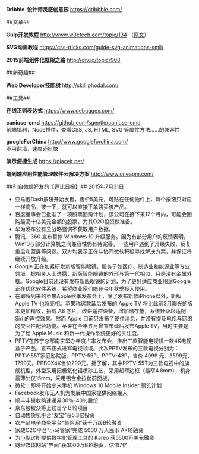 **Dribble-设计师灵感创意园**
https://dribbble.com/  

##文章##

**Gulp开发教程**
http://www.w3ctech.com/topic/134 （[原文](http://www.smashingmagazine.com/2014/06/building-with-gulp/)）

**SVG动画教程**
https://css-tricks.com/guide-svg-animations-smil/  

**2015前端组件化框架之路**
http://div.io/topic/908  

##新奇趣##

**Web Developer技能树**
http://skill.phodal.com/  

##工具##

**在线正则表达式**
https://www.debuggex.com/  

**caniuse-cmd**
https://github.com/sgentle/caniuse-cmd  
前端福利，Node插件，查看CSS, JS, HTML, SVG 等属性方法......的兼容性

**googleForChina**
http://www.googleforchina.com/  
不用翻墙，速度还挺快

**演示便捷生成**
https://placeit.net/  

**端到端应用性能管理软件云解决方案**
http://www.oneapm.com/  

##引自微信好友的【逗比日报】##
2015年7月31日

* 亚马逊Dash按钮开始发售，售价5美元，可贴在任何物件上，每个按钮只对应一样商品，按一下，就可以直接下单购买该产品。
* 百度董事会已批准了一项股票回购计划，该公司在接下来12个月内，可能会回购最高十亿美元金额的股票，为其O2O投资做准备。
* 华为发布公有云战略强调不获取用户数据。
* 腾讯、360 宣布暂停 Windows 10 升级服务。因为有部分用户的反馈表明，Win10与部分计算机之间兼容性仍有待完善，一些用户遇到了升级失败、反复重启和蓝屏等问题。双方均表示正在与协同微软积极寻找解决方案，并保证将继续开放升级。
* Google 正在加紧研发新版智能眼镜，服务于如医疗、制造业和能源业等专业领域。据相关人士透露，新版智能眼镜的外形与第一代相似，只是没有金属外框。Google目前还没有发布新版眼镜的计划，为了更好适应商业用途Google正在优化软件系统，希望商业家们能在今年秋季投入使用。
* 在即将到来的苹果Apple秋季发布会上，除了发布新款iPhone以外，新版 Apple TV 也将亮相。苹果称这款延后发布的 Apple TV 将比此前3月曝光的版本更加精致，搭载 A8 芯片，改进遥控设备，增加储存量，系统升级以适配 Siri 的声控效果。然而 Apple 目前只发布了硬件消息，并没有提及电视与网络的交互性配合功能。苹果在今年五月曾宣布延后发布Apple TV，当时主要是为了给 Apple Music 和新一代操作系统更好的关注度。
* PPTV在苏宁总部南京举办年度占率发布会，推出三款智能电视机一款4K电视盒子产品，宣布正式进军电视领域。此次PPTV发布的三款电视分别为：PPTV-55T家庭影院版、PPTV-55P、PPTV-43P，售价 4999 元、3599元、1799元。PPBOX4K售价299元。据了解，其中PPTV-55T为三款电视中的旗舰机型，外型采用阳极氧化铝喷砂工艺，采用超窄边框（最窄4.8mm），机身最薄处仅15mm，采用铝合金拉丝前面板。
* 微软：即将开始小米手机 Windows 10 Mobile Insider 预览计划
* Facebook发布无人机为发展中国家提供网络接入
* 顺丰丰巢收购速递易30％-40％股份
* 京东股权众筹上线首个Ｂ轮项目
* 自动售货机平台“友宝”获5.3亿投资
* 农产品电子商务平台“集购网”获千万级B轮融资
* 家政O2O平台“小马管家”完成 5000 万人民币 A+轮融资
* 为小型诊所提供数字化管理工具的 Kareo 获5500万美元融资
* 财经媒体网站“界面”获3000万B轮融资，估值7亿